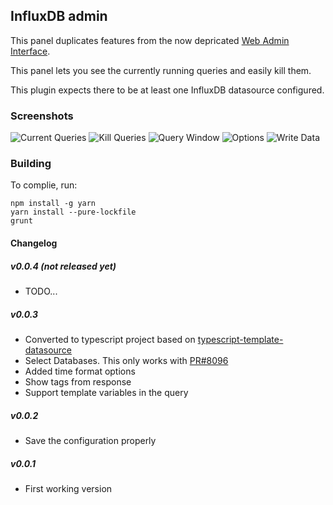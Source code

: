 ## InfluxDB admin

This panel duplicates features from the now depricated [Web Admin Interface](https://docs.influxdata.com/influxdb/v1.2/tools/web_admin/).

This panel lets you see the currently running queries and easily kill them.

This plugin expects there to be at least one InfluxDB datasource configured.


### Screenshots

![Current Queries](https://raw.githubusercontent.com/NatelEnergy/grafana-influx-admin/master/src/img/screenshot-current.png)
![Kill Queries](https://raw.githubusercontent.com/NatelEnergy/grafana-influx-admin/master/src/img/screenshot-kill.png)
![Query Window](https://raw.githubusercontent.com/NatelEnergy/grafana-influx-admin/master/src/img/screenshot-query.png)
![Options](https://raw.githubusercontent.com/NatelEnergy/grafana-influx-admin/master/src/img/screenshot-options.png)
![Write Data](https://raw.githubusercontent.com/NatelEnergy/grafana-influx-admin/master/src/img/screenshot-write.png)


### Building

To complie, run:
```
npm install -g yarn
yarn install --pure-lockfile
grunt
```


#### Changelog


##### v0.0.4 (not released yet)
- TODO...

##### v0.0.3

- Converted to typescript project based on [typescript-template-datasource](https://github.com/grafana/typescript-template-datasource)
- Select Databases.  This only works with [PR#8096](https://github.com/grafana/grafana/pull/8096)
- Added time format options
- Show tags from response
- Support template variables in the query


##### v0.0.2

- Save the configuration properly


##### v0.0.1

- First working version

